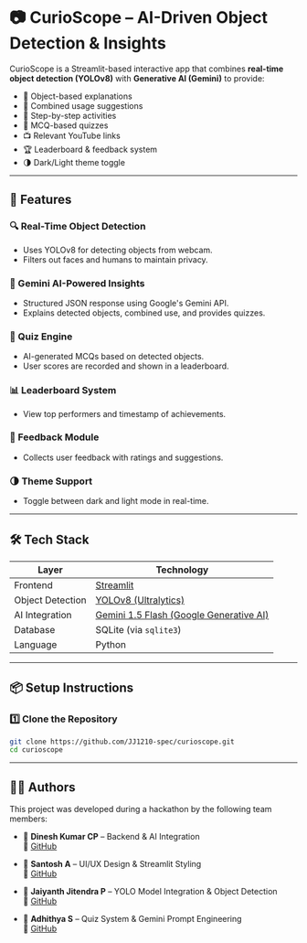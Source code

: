 # 📷 CurioScope – AI-Driven Object Detection & Insights

CurioScope is a Streamlit-based interactive app that combines **real-time object detection (YOLOv8)** with **Generative AI (Gemini)** to provide:
- 📌 Object-based explanations
- 🧠 Combined usage suggestions
- 🧩 Step-by-step activities
- 📝 MCQ-based quizzes
- 📺 Relevant YouTube links
- 🏆 Leaderboard & feedback system
- 🌗 Dark/Light theme toggle

---

## 🚀 Features

### 🔍 Real-Time Object Detection
- Uses YOLOv8 for detecting objects from webcam.
- Filters out faces and humans to maintain privacy.

### 🤖 Gemini AI-Powered Insights
- Structured JSON response using Google's Gemini API.
- Explains detected objects, combined use, and provides quizzes.

### 🧠 Quiz Engine
- AI-generated MCQs based on detected objects.
- User scores are recorded and shown in a leaderboard.

### 📊 Leaderboard System
- View top performers and timestamp of achievements.

### 💬 Feedback Module
- Collects user feedback with ratings and suggestions.

### 🌗 Theme Support
- Toggle between dark and light mode in real-time.

---

## 🛠️ Tech Stack

| Layer       | Technology                    |
|------------|-------------------------------|
| Frontend    | [Streamlit](https://streamlit.io) |
| Object Detection | [YOLOv8 (Ultralytics)](https://docs.ultralytics.com/) |
| AI Integration | [Gemini 1.5 Flash (Google Generative AI)](https://ai.google.dev/) |
| Database    | SQLite (via `sqlite3`)        |
| Language    | Python                        |

---

## 📦 Setup Instructions

### 1️⃣ Clone the Repository
```bash
git clone https://github.com/JJ1210-spec/curioscope.git
cd curioscope
```
---

## 👨‍💻 **Authors**

This project was developed during a hackathon by the following team members:

- 👤 **Dinesh Kumar CP** – Backend & AI Integration  
  🔗 [GitHub](https://github.com/dinuhifi)

- 👤 **Santosh A** – UI/UX Design & Streamlit Styling  
  🔗 [GitHub](https://github.com/sandy040406)

- 👤 **Jaiyanth Jitendra P** – YOLO Model Integration & Object Detection  
  🔗 [GitHub](https://github.com/JJ1210-spec)

- 👤 **Adhithya S** – Quiz System & Gemini Prompt Engineering  
  🔗 [GitHub](https://github.com/Adhithya100)



